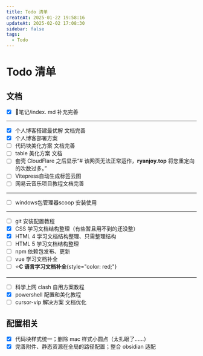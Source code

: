 ```yaml
---
title: Todo 清单
createAt: 2025-01-22 19:58:16
updateAt: 2025-02-02 17:08:30
sidebar: false
tags:
  - Todo
---
```


# Todo 清单

## 文档

- [x] 📒笔记/index. md 补充完善
---
- [x] 个人博客搭建最优解 文档完善
- [x] 个人博客部署方案
- [ ] 代码块美化方案 文档完善
- [ ] table 美化方案 文档
- [ ] 套壳 CloudFlare 之后显示“# 该网页无法正常运作，**ryanjoy.top** 将您重定向的次数过多。”
- [ ] Vitepress自动生成标签云图
- [ ] 网易云音乐项目教程文档完善
---
- [ ] windows包管理器scoop 安装使用
---
- [ ] git 安装配置教程
- [x] CSS 学习文档结构整理（有些暂且用不到的还没整）
- [x] HTML 4 学习文档结构整理、只需整理结构
- [ ] HTML 5 学习文档结构整理
- [ ] npm 依赖包发布、更新
- [ ] vue 学习文档补全
- [ ] ⭐**C 语言学习文档补全**{style="color: red;"}
---
- [ ] 科学上网 clash 自用方案教程
- [x] powershell 配置和美化教程
- [ ] cursor-vip 解决方案 文档优化

## 配置相关

- [x] 代码块样式统一；删除 mac 样式小圆点（太扎眼了……）
- [x] 完善附件、静态资源在全局的路径配置；整合 obsidian 适配